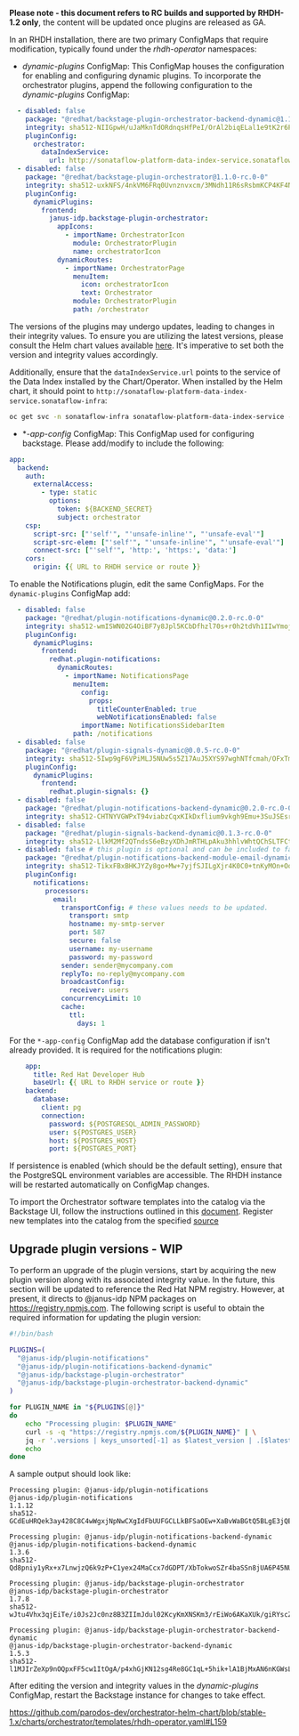 **Please note - this document refers to RC builds and supported by RHDH-1.2 only**, the content will be updated once plugins are released as GA.

In an RHDH installation, there are two primary ConfigMaps that require modification, typically found under the *rhdh-operator* namespaces:

* *dynamic-plugins* ConfigMap: This ConfigMap houses the configuration for enabling and configuring dynamic plugins. To incorporate the orchestrator plugins, append the following configuration to the *dynamic-plugins* ConfigMap:

```yaml
  - disabled: false
    package: "@redhat/backstage-plugin-orchestrator-backend-dynamic@1.1.0-rc.0-0"
    integrity: sha512-NIIGpwH/uJaMknTdORdnqsHfPeI/OrAl2biqELal1e9tK2r6PrVWfIWr9XoH5AfOjtQjbeAe7joiLwhM+uyVAw==
    pluginConfig:
      orchestrator:
        dataIndexService:
          url: http://sonataflow-platform-data-index-service.sonataflow-infra
  - disabled: false
    package: "@redhat/backstage-plugin-orchestrator@1.1.0-rc.0-0"
    integrity: sha512-uxkNFS/4nkVM6FRq0Uvnznvxcm/3MNdh11R6sRsbmKCP4KF4N9T2GF4lgfD7J+p7EuGMD4UFnjKjaR77v0NGaQ==
    pluginConfig:
      dynamicPlugins:
        frontend:
          janus-idp.backstage-plugin-orchestrator:
            appIcons:
              - importName: OrchestratorIcon
                module: OrchestratorPlugin
                name: orchestratorIcon
            dynamicRoutes:
              - importName: OrchestratorPage
                menuItem:
                  icon: orchestratorIcon
                  text: Orchestrator
                module: OrchestratorPlugin
                path: /orchestrator
```

The versions of the plugins may undergo updates, leading to changes in their integrity values. To ensure you are utilizing the latest versions, please consult the Helm chart values available [here](https://github.com/parodos-dev/orchestrator-helm-chart/blob/main/charts/orchestrator/values.yaml#L48). It's imperative to set both the version and integrity values accordingly.

Additionally, ensure that the `dataIndexService.url` points to the service of the Data Index installed by the Chart/Operator.
When installed by the Helm chart, it should point to `http://sonataflow-platform-data-index-service.sonataflow-infra`:
```bash
oc get svc -n sonataflow-infra sonataflow-platform-data-index-service -o jsonpath='http://{.metadata.name}.{.metadata.namespace}'
```

* **-app-config* ConfigMap: This ConfigMap used for configuring backstage. Please add/modify to include the following:
```yaml
app:
  backend:
    auth:
      externalAccess:
        - type: static
          options:
            token: ${BACKEND_SECRET}
            subject: orchestrator
    csp:
      script-src: ["'self'", "'unsafe-inline'", "'unsafe-eval'"]
      script-src-elem: ["'self'", "'unsafe-inline'", "'unsafe-eval'"]
      connect-src: ["'self'", 'http:', 'https:', 'data:']
    cors:
      origin: {{ URL to RHDH service or route }}
```

To enable the Notifications plugin, edit the same ConfigMaps.
For the `dynamic-plugins` ConfigMap add:
```yaml
  - disabled: false
    package: "@redhat/plugin-notifications-dynamic@0.2.0-rc.0-0"
    integrity: sha512-wmISWN02G4OiBF7y8Jpl5KCbDfhzl70s+r0h2tdVh1IIwYmojH5pqXFQAhDd3FTlqYc8yqDG8gEAQ8v66qbU1g==
    pluginConfig:
      dynamicPlugins:
        frontend:
          redhat.plugin-notifications:
            dynamicRoutes:
              - importName: NotificationsPage
                menuItem:
                  config:
                    props:
                      titleCounterEnabled: true
                      webNotificationsEnabled: false
                  importName: NotificationsSidebarItem
                path: /notifications
  - disabled: false
    package: "@redhat/plugin-signals-dynamic@0.0.5-rc.0-0"
    integrity: sha512-5Iwp9gF6VPiMLJ5NUw5s5Z17AuJ5XYS97wghNTfcmah/OFxTmgZHWxvhcRoXDRQvyj4nc/gOZes74kp6kZ9XDg==
    pluginConfig:
      dynamicPlugins:
        frontend:
          redhat.plugin-signals: {}
  - disabled: false
    package: "@redhat/plugin-notifications-backend-dynamic@0.2.0-rc.0-0"
    integrity: sha512-CHTNYVGWPxT94viabzCqxKIkDxflium9vkgh9Emu+3SuJSEsrZ6G+U1UZgpQ4gO03oOeiTm3xsoTg/AfKGf7CQ==
  - disabled: false
    package: "@redhat/plugin-signals-backend-dynamic@0.1.3-rc.0-0"
    integrity: sha512-LlkM2Mf2QTndsS6eBzyXDhJmRTHLpAku3hhlvWhtQChSLTFCtNGRTIQA5WHG7NqLH0QqBz+UcEjX7Vca82QKKg==
  - disabled: false # this plugin is optional and can be included to fan-out notifications as emails
    package: "@redhat/plugin-notifications-backend-module-email-dynamic@0.0.0-rc.0-0"
    integrity: sha512-TikxFBxBHKJYZy8go+Mw+7yjfSJILgXjr4K0C0+tnKyMOn+OqIX6K8c1fq7IdXto3fftQ+mmCrBqJem25JjVnA==
    pluginConfig:
      notifications:
         processors:
           email:
             transportConfig: # these values needs to be updated.
               transport: smtp
               hostname: my-smtp-server
               port: 587
               secure: false
               username: my-username
               password: my-password
             sender: sender@mycompany.com
             replyTo: no-reply@mycompany.com
             broadcastConfig:
               receiver: users
             concurrencyLimit: 10
             cache:
               ttl:
                 days: 1
```

For the `*-app-config` ConfigMap add the database configuration if isn't already provided. It is required for the notifications plugin:
```yaml
    app:
      title: Red Hat Developer Hub
      baseUrl: {{ URL to RHDH service or route }}
    backend:
      database:
        client: pg
        connection:
          password: ${POSTGRESQL_ADMIN_PASSWORD}
          user: ${POSTGRES_USER}
          host: ${POSTGRES_HOST}
          port: ${POSTGRES_PORT}
```
If persistence is enabled (which should be the default setting), ensure that the PostgreSQL environment variables are accessible.
The RHDH instance will be restarted automatically on ConfigMap changes.

To import the Orchestrator software templates into the catalog via the Backstage UI, follow the instructions outlined in this [document](https://backstage.io/docs/features/software-templates/adding-templates). Register new templates into the catalog from the specified [source](https://github.com/parodos-dev/orchestrator-helm-chart/blob/main/charts/orchestrator/templates/rhdh-operator.yaml#L359)

## Upgrade plugin versions - WIP

To perform an upgrade of the plugin versions, start by acquiring the new plugin version along with its associated integrity value.
In the future, this section will be updated to reference the Red Hat NPM registry. However, at present, it directs to @janus-idp NPM packages on https://registry.npmjs.com.
The following script is useful to obtain the required information for updating the plugin version:

```bash
#!/bin/bash

PLUGINS=(
  "@janus-idp/plugin-notifications"
  "@janus-idp/plugin-notifications-backend-dynamic"
  "@janus-idp/backstage-plugin-orchestrator"
  "@janus-idp/backstage-plugin-orchestrator-backend-dynamic"
)

for PLUGIN_NAME in "${PLUGINS[@]}"
do
    echo "Processing plugin: $PLUGIN_NAME"
    curl -s -q "https://registry.npmjs.com/${PLUGIN_NAME}" | \
    jq -r '.versions | keys_unsorted[-1] as $latest_version | .[$latest_version] | "\(.name)\n\(.version)\n\(.dist.integrity)"'
    echo
done
```

A sample output should look like:
```
Processing plugin: @janus-idp/plugin-notifications
@janus-idp/plugin-notifications
1.1.12
sha512-GCdEuHRQek3ay428C8C4wWgxjNpNwCXgIdFbUUFGCLLkBFSaOEw+XaBvWaBGtQ5BLgE3jQEUxa+422uzSYC5oQ==

Processing plugin: @janus-idp/plugin-notifications-backend-dynamic
@janus-idp/plugin-notifications-backend-dynamic
1.3.6
sha512-Qd8pniy1yRx+x7LnwjzQ6k9zP+C1yex24MaCcx7dGDPT/XbTokwoSZr4baSSn8jUA6P45NUUevu1d629mG4JGQ==

Processing plugin: @janus-idp/backstage-plugin-orchestrator
@janus-idp/backstage-plugin-orchestrator
1.7.8
sha512-wJtu4Vhx3qjEiTe/i0Js2Jc0nz8B3ZIImJdul02KcyKmXNSKm3/rEiWo6AKaXUk/giRYscZQ1jTqlw/nz7xqeQ==

Processing plugin: @janus-idp/backstage-plugin-orchestrator-backend-dynamic
@janus-idp/backstage-plugin-orchestrator-backend-dynamic
1.5.3
sha512-l1MJIrZeXp9nOQpxFF5cw1ItOgA/p4xhGjKN12sg4Re8GC1qL+5hik+lA1BjMxAN6nKGWsLdFkgqLWa6jQuQFw==
```

After editing the version and integrity values in the *dynamic-plugins* ConfigMap, restart the Backstage instance for changes to take effect.

https://github.com/parodos-dev/orchestrator-helm-chart/blob/stable-1.x/charts/orchestrator/templates/rhdh-operator.yaml#L159
